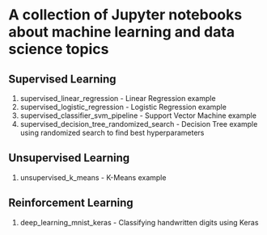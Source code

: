 # A collection of Jupyter notebooks about machine learning and data science topics

## Supervised Learning

1. supervised_linear_regression - Linear Regression example
1. supervised_logistic_regression - Logistic Regression example
1. supervised_classifier_svm_pipeline - Support Vector Machine example
1. supervised_decision_tree_randomized_search - Decision Tree example using randomized search to find best hyperparameters

## Unsupervised Learning

1. unsupervised_k_means - K-Means example

## Reinforcement Learning

1. deep_learning_mnist_keras - Classifying handwritten digits using Keras
